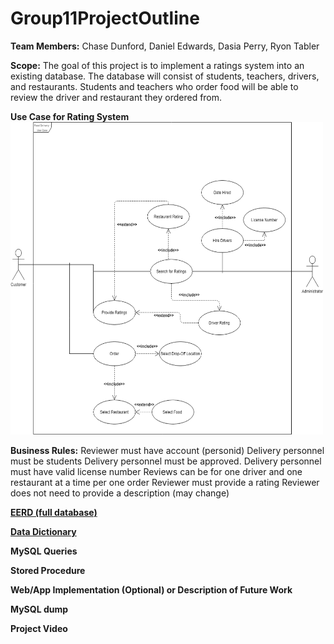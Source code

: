 # Group11ProjectOutline
**Team Members:** Chase Dunford, Daniel Edwards, Dasia Perry, Ryon Tabler

**Scope:** The goal of this project is to implement a ratings system into an existing
database. The database will consist of students, teachers, drivers, and restaurants.
Students and teachers who order food will be able to review the driver and restaurant
they ordered from.

**Use Case for Rating System**
<img src="https://github.com/cdunfordUNCC/GroupProject/blob/main/Use%20Case.png" alt="Use Case for Rating System" height="500" width="500">

**Business Rules:**
Reviewer must have account (personid)
Delivery personnel must be students
Delivery personnel must be approved.
Delivery personnel must have valid license number
Reviews can be for one driver and one restaurant at a time per one order
Reviewer must provide a rating
Reviewer does not need to provide a description (may change)

**<a href="https://github.com/cdunfordUNCC/GroupProject/raw/main/EERD%20fully%20normalized.mwb">EERD (full database)</a>**

**<a href="https://github.com/cdunfordUNCC/GroupProject/raw/main/Data%20Dictionary.docx">Data Dictionary</a>**

**MySQL Queries**

**Stored Procedure**

**Web/App Implementation (Optional) or Description of Future Work**

**MySQL dump**

**Project Video**

